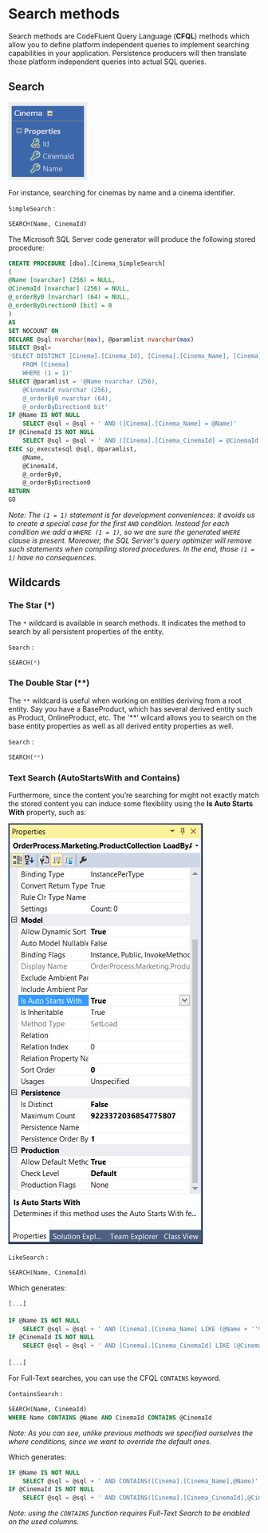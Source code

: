 # Search methods

Search methods are CodeFluent Query Language (**CFQL**) methods which allow you to define platform independent queries to implement searching capabilities in your application. Persistence producers will then translate those platform independent queries into actual SQL queries.

## Search

![](img/cfql-03.png)

For instance, searching for cinemas by name and a cinema identifier.

```SimpleSearch``` :

```sql
SEARCH(Name, CinemaId)
```

The Microsoft SQL Server code generator will produce the following stored procedure:

```sql
CREATE PROCEDURE [dbo].[Cinema_SimpleSearch]
(
@Name [nvarchar] (256) = NULL,
@CinemaId [nvarchar] (256) = NULL,
@_orderBy0 [nvarchar] (64) = NULL,
@_orderByDirection0 [bit] = 0
)
AS
SET NOCOUNT ON
DECLARE @sql nvarchar(max), @paramlist nvarchar(max)
SELECT @sql=
'SELECT DISTINCT [Cinema].[Cinema_Id], [Cinema].[Cinema_Name], [Cinema].[Cinema_CinemaId]
    FROM [Cinema]
    WHERE (1 = 1)'
SELECT @paramlist = '@Name nvarchar (256),
    @CinemaId nvarchar (256),
    @_orderBy0 nvarchar (64),
    @_orderByDirection0 bit'
IF @Name IS NOT NULL
    SELECT @sql = @sql + ' AND ([Cinema].[Cinema_Name] = @Name)'
IF @CinemaId IS NOT NULL
    SELECT @sql = @sql + ' AND ([Cinema].[Cinema_CinemaId] = @CinemaId)'
EXEC sp_executesql @sql, @paramlist,
    @Name,
    @CinemaId,
    @_orderBy0,
    @_orderByDirection0
RETURN
GO
```

*Note: The ```(1 = 1)``` statement is for development conveniences: it avoids us to create a special case for the first ```AND``` condition. Instead for each condition we add a ```WHERE (1 = 1)```, so we are sure the generated ```WHERE``` clause is present. Moreover, the SQL Server's query optimizer will remove such statements when compiling stored procedures. In the end, those ```(1 = 1)``` have no consequences.*

## Wildcards

### The Star (*)

The ```*``` wildcard is available in search methods. It indicates the method to search by all persistent properties of the entity.

```Search``` :
```sql
SEARCH(*)
```

### The Double Star (**)

The ```**``` wildcard is useful when working on entities deriving from a root entity. Say you have a BaseProduct, which has several derived entity such as Product, OnlineProduct, etc. The '**' wilcard allows you to search on the base entity properties as well as all derived entity properties as well.

```Search``` :
```sql
SEARCH(**)
```

###  Text Search (AutoStartsWith and Contains)

Furthermore, since the content you’re searching for might not exactly match the stored content you can induce some flexibility using the **Is Auto Starts With** property, such as:

![](img/cfql-04.png)

```LikeSearch``` :
```sql
SEARCH(Name, CinemaId)
```

Which generates:

```sql
[...]

IF @Name IS NOT NULL
    SELECT @sql = @sql + ' AND [Cinema].[Cinema_Name] LIKE (@Name + ''%'')'
IF @CinemaId IS NOT NULL
    SELECT @sql = @sql + ' AND [Cinema].[Cinema_CinemaId] LIKE (@CinemaId + ''%'')'

[...]
```

For Full-Text searches, you can use the CFQL ```CONTAINS``` keyword.

```ContainsSearch``` :
```sql
SEARCH(Name, CinemaId)
WHERE Name CONTAINS @Name AND CinemaId CONTAINS @CinemaId
```

*Note: As you can see, unlike previous methods we specified ourselves the where conditions, since we want to override the default ones.*

Which generates:

```sql
IF @Name IS NOT NULL
    SELECT @sql = @sql + ' AND CONTAINS([Cinema].[Cinema_Name],@Name)'
IF @CinemaId IS NOT NULL
    SELECT @sql = @sql + ' AND CONTAINS([Cinema].[Cinema_CinemaId],@CinemaId)'
```

*Note: using the ```CONTAINS``` function requires Full-Text Search to be enabled on the used columns.*